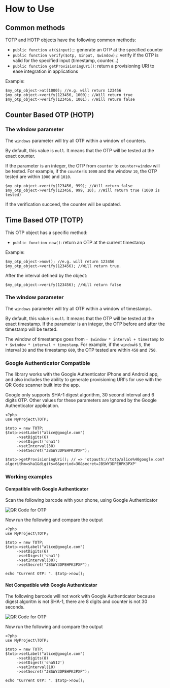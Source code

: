 # How to Use

## Common methods

TOTP and HOTP objects have the following common methods:

* ```public function at($input);```: generate an OTP at the specified counter
* ```public function verify($otp, $input, $window);```: verify if the OTP is valid for the specified input (timestamp, counter...)
* ```public function getProvisioningUri()```: return a provisioning URI to ease integration in applications

Example:

    $my_otp_object->at(1000); //e.g. will return 123456
    $my_otp_object->verify(123456, 1000); //Will return true
    $my_otp_object->verify(123456, 1001); //Will return false

## Counter Based OTP (HOTP)

### The window parameter

The `windows` parameter will try all OTP within a window of counters.

By default, this value is `null`. It means that the OTP will be tested at the exact counter.

If the parameter is an integer, the OTP from `counter` to `counter+window` will be tested.
For example, if the `counter`is `1000` and the window `10`, the OTP tested are within `1000` and `1010`.

    $my_otp_object->verify(123456, 999); //Will return false
    $my_otp_object->verify(123456, 999, 10); //Will return true (1000 is tested)

If the verification succeed, the counter will be updated.

## Time Based OTP (TOTP)

This OTP object has a specific method:

* ```public function now()```: return an OTP at the current timestamp

Example:

    $my_otp_object->now(); //e.g. will return 123456
    $my_otp_object->verify(123456); //Will return true.
    
After the interval defined by the object:

    $my_otp_object->verify(123456); //Will return false

### The window parameter

The `windows` parameter will try all OTP within a window of timestamps.

By default, this value is `null`. It means that the OTP will be tested at the exact timestamp.
If the parameter is an integer, the OTP before and after the timestamp will be tested.

The window of timestamps goes from `- $window * interval + timestamp` to `+ $window * interval + timestamp`. For example, if the `window`is `5`, the interval `30` and the timestamp `600`, the OTP tested are within `450` and `750`.

### Google Authenticator Compatible

The library works with the Google Authenticator iPhone and Android app, and also
includes the ability to generate provisioning URI's for use with the QR Code scanner
built into the app.

Google only supports SHA-1 digest algorithm, 30 second interval and 6 digits OTP. Other values for these parameters are ignored by the Google Authenticator application.

    <?php
    use MyProject\TOTP;

	$totp = new TOTP;
	$totp->setLabel("alice@google.com")
         ->setDigits(6)
         ->setDigest('sha1')
         ->setInterval(30)
	     ->setSecret("JBSWY3DPEHPK3PXP");

    $totp->getProvisioningUri(); // => 'otpauth://totp/alice%40google.com?algorithm=sha1&digits=6&period=30&secret=JBSWY3DPEHPK3PXP'

### Working examples

#### Compatible with Google Authenticator

Scan the following barcode with your phone, using Google Authenticator

![QR Code for OTP](http://chart.apis.google.com/chart?cht=qr&chs=250x250&chl=otpauth%3A%2F%2Ftotp%2FMy%2520Big%2520Compagny%3Aalice%2540google.com%3Falgorithm%3Dsha1%26digits%3D6%26period%3D30%26secret%3DJBSWY3DPEHPK3PXP%26issuer%3DMy%2520Big%2520Compagny)

Now run the following and compare the output

    <?php
    use MyProject\TOTP;

	$totp = new TOTP;
	$totp->setLabel("alice@google.com")
         ->setDigits(6)
         ->setDigest('sha1')
         ->setInterval(30);
         ->setSecret("JBSWY3DPEHPK3PXP");

    echo "Current OTP: ". $totp->now();

#### Not Compatible with Google Authenticator

The following barcode will not work with Google Authenticator because digest algoritm is not SHA-1, there are 8 digits and counter is not 30 seconds.

![QR Code for OTP](http://chart.apis.google.com/chart?cht=qr&chs=250x250&chl=otpauth%3A%2F%2Ftotp%2FMy%2520Big%2520Compagny%3Aalice%2540google.com%3Falgorithm%3Dsha512%26digits%3D8%26period%3D10%26secret%3DJBSWY3DPEHPK3PXP%26issuer%3DMy%2520Big%2520Compagny)

Now run the following and compare the output

    <?php
    use MyProject\TOTP;

	$totp = new TOTP;
	$totp->setLabel("alice@google.com")
         ->setDigits(8)
         ->setDigest('sha512')
         ->setInterval(10)
         ->setSecret("JBSWY3DPEHPK3PXP");

    echo "Current OTP: ". $totp->now();
